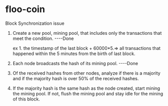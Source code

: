 # floo-coin


Block Synchronization issue

1. Create a new pool, mining pool, that includes only the transactions that meet the condition. ----Done 
   
     ex 1. the timestamp of the last block + 60000*5.=> all transactions that happened within the 5 minutes from the birth of last block.
     
     
2. Each node broadcasts the hash of its mining pool. ----Done

3. Of the received hashes from other nodes, analyze if there is a majority and if the majority hash is over 50% of the received hashes.

4. If the majority hash is the same hash as the node created, start mining the mining pool. If not, flush the mining pool and stay idle for the mining of this block.

